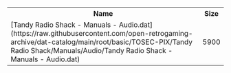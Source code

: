 <table>
<tr><th>Name</th><th>Size</th></tr>
<tr><td>
[Tandy Radio Shack - Manuals - Audio.dat](https://raw.githubusercontent.com/open-retrogaming-archive/dat-catalog/main/root/basic/TOSEC-PIX/Tandy Radio Shack/Manuals/Audio/Tandy Radio Shack - Manuals - Audio.dat)
</td><td>5900</td></tr>
</table>
